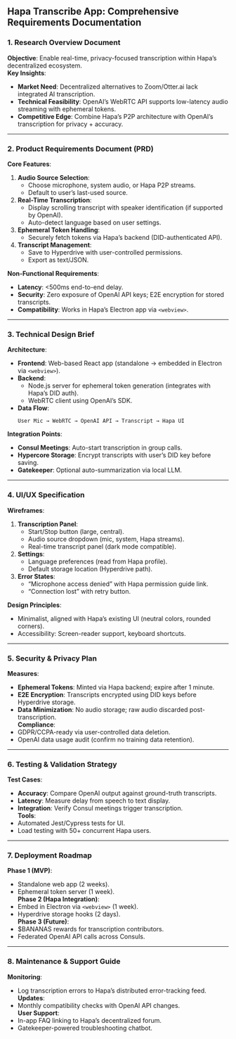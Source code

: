 **Hapa Transcribe App: Comprehensive Requirements Documentation**  
---

### **1. Research Overview Document**  
**Objective**: Enable real-time, privacy-focused transcription within Hapa’s decentralized ecosystem.  
**Key Insights**:  
- **Market Need**: Decentralized alternatives to Zoom/Otter.ai lack integrated AI transcription.  
- **Technical Feasibility**: OpenAI’s WebRTC API supports low-latency audio streaming with ephemeral tokens.  
- **Competitive Edge**: Combine Hapa’s P2P architecture with OpenAI’s transcription for privacy + accuracy.  

---

### **2. Product Requirements Document (PRD)**  
**Core Features**:  
1. **Audio Source Selection**:  
   - Choose microphone, system audio, or Hapa P2P streams.  
   - Default to user’s last-used source.  
2. **Real-Time Transcription**:  
   - Display scrolling transcript with speaker identification (if supported by OpenAI).  
   - Auto-detect language based on user settings.  
3. **Ephemeral Token Handling**:  
   - Securely fetch tokens via Hapa’s backend (DID-authenticated API).  
4. **Transcript Management**:  
   - Save to Hyperdrive with user-controlled permissions.  
   - Export as text/JSON.  

**Non-Functional Requirements**:  
- **Latency**: <500ms end-to-end delay.  
- **Security**: Zero exposure of OpenAI API keys; E2E encryption for stored transcripts.  
- **Compatibility**: Works in Hapa’s Electron app via `<webview>`.  

---

### **3. Technical Design Brief**  
**Architecture**:  
- **Frontend**: Web-based React app (standalone → embedded in Electron via `<webview>`).  
- **Backend**:  
  - Node.js server for ephemeral token generation (integrates with Hapa’s DID auth).  
  - WebRTC client using OpenAI’s SDK.  
- **Data Flow**:  
  ```  
  User Mic → WebRTC → OpenAI API → Transcript → Hapa UI  
  ```  

**Integration Points**:  
- **Consul Meetings**: Auto-start transcription in group calls.  
- **Hypercore Storage**: Encrypt transcripts with user’s DID key before saving.  
- **Gatekeeper**: Optional auto-summarization via local LLM.  

---

### **4. UI/UX Specification**  
**Wireframes**:  
1. **Transcription Panel**:  
   - Start/Stop button (large, central).  
   - Audio source dropdown (mic, system, Hapa streams).  
   - Real-time transcript panel (dark mode compatible).  
2. **Settings**:  
   - Language preferences (read from Hapa profile).  
   - Default storage location (Hyperdrive path).  
3. **Error States**:  
   - “Microphone access denied” with Hapa permission guide link.  
   - “Connection lost” with retry button.  

**Design Principles**:  
- Minimalist, aligned with Hapa’s existing UI (neutral colors, rounded corners).  
- Accessibility: Screen-reader support, keyboard shortcuts.  

---

### **5. Security & Privacy Plan**  
**Measures**:  
- **Ephemeral Tokens**: Minted via Hapa backend; expire after 1 minute.  
- **E2E Encryption**: Transcripts encrypted using DID keys before Hyperdrive storage.  
- **Data Minimization**: No audio storage; raw audio discarded post-transcription.  
**Compliance**:  
- GDPR/CCPA-ready via user-controlled data deletion.  
- OpenAI data usage audit (confirm no training data retention).  

---

### **6. Testing & Validation Strategy**  
**Test Cases**:  
- **Accuracy**: Compare OpenAI output against ground-truth transcripts.  
- **Latency**: Measure delay from speech to text display.  
- **Integration**: Verify Consul meetings trigger transcription.  
**Tools**:  
- Automated Jest/Cypress tests for UI.  
- Load testing with 50+ concurrent Hapa users.  

---

### **7. Deployment Roadmap**  
**Phase 1 (MVP)**:  
- Standalone web app (2 weeks).  
- Ephemeral token server (1 week).  
**Phase 2 (Hapa Integration)**:  
- Embed in Electron via `<webview>` (1 week).  
- Hyperdrive storage hooks (2 days).  
**Phase 3 (Future)**:  
- $BANANAS rewards for transcription contributors.  
- Federated OpenAI API calls across Consuls.  

---

### **8. Maintenance & Support Guide**  
**Monitoring**:  
- Log transcription errors to Hapa’s distributed error-tracking feed.  
**Updates**:  
- Monthly compatibility checks with OpenAI API changes.  
**User Support**:  
- In-app FAQ linking to Hapa’s decentralized forum.  
- Gatekeeper-powered troubleshooting chatbot.  
